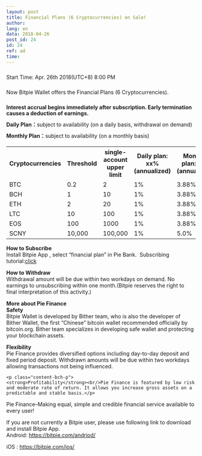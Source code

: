 ```yaml
---
layout: post
title: Financial Plans (6 Cryptocurrencies) on Sale!
author: 
lang: en
data: 2018-04-26
post_id: 24
id: 24
ref: ad
time: 
---
```


<div class="div-post-content-en " >
<p style="text-align:left !important;line-height:16px;padding-top:10">Start Time: Apr. 26th 2018(UTC+8) 8:00 PM</p>

<p style="text-align:left;line-height:16px;padding-top:10">Now Bitpie Wallet offers the Financial Plans (6 Cryptocurrencies).</p>

<p style="text-align:left;line-height:16px;padding-top:10"><strong>Interest accrual begins immediately after subscription. Early termination causes a deduction of earnings.
</strong></p>
<p style="text-align:left;line-height:16px;padding-top:0"><strong>Daily Plan：</strong>subject to availability (on a daily basis, withdrawal on demand)</p>
<p style="text-align:left;line-height:16px;padding-top:0"><strong>Monthly Plan：</strong>subject to availability (on a monthly basis)</p>

<table style="margin-top:20px;" class="bch-post-en" >
<tr><th>Cryptocurrencies</th><th>Threshold</th><th>single-account upper limit
</th><th>Daily plan: xx%(annualized)
</th><th>Monthly plan:xx%(annualized)</th></tr>
<tr><td>BTC</td><td>0.2</td><td>2</td><td>1%</td><td>3.88%</td></tr>
<tr><td>BCH</td><td>1</td><td>10</td><td>1%</td><td>3.88%</td></tr>
<tr><td>ETH</td><td>2</td><td>20</td><td>1%</td><td>3.88%</td></tr>
<tr><td>LTC</td><td>10</td><td>100</td><td>1%</td><td>3.88%</td></tr>
<tr><td>EOS</td><td>100</td><td>1000</td><td>1%</td><td>3.88%</td></tr>
<tr><td>SCNY</td><td>10,000</td><td>100,000</td><td>1%</td><td>5.0%</td></tr>



</table>


<p class="content-bch-p">
<strong >How to Subscribe</strong><br/>
	Install Bitpie App , select “financial plan” in Pie Bank. 
Subscribing tutorial:<a href="http://docs.bitpie.com/en/latest/financialPlan/index.html" target="_blank">click</a></p>
    

<p class="content-bch-p">
	<strong>How to Withdraw</strong><br/>Withdrawal amount will be due within two workdays on demand.
No earnings to unsubscribing within one month.(Bitpie reserves the right to final interpretation of this activity.)</p>


<p class="content-bch-p">
	<strong>More about Pie Finance</strong><br/>
	<strong>Safety</strong><br/>Bitpie Wallet is developed by Bither team, who is also the developer of Bither Wallet, the first “Chinese” bitcoin wallet recommended officially by bitcoin.org. Bither team specializes in developing safe wallet and protecting your blockchain assets.</p>


<p class="content-bch-p">
	<strong>Flexibility</strong><br/>Pie Finance provides diversified options including day-to-day deposit and fixed period deposit. Withdrawn amounts will be due within two workdays allowing transactions not being influenced.</p>



	<p class="content-bch-p">
	<strong>Profitability</strong><br/>Pie Finance is featured by low risk and moderate rate of return. It allows you increase gross assets on a predictable and stable basis.</p>





<p class="content-bch-p">Pie Finance–Making equal, simple and credible financial service available to every user!
</p>


<p class="bch-p">
If you are not currently a Bitpie user, please use following link to download and install Bitpie App.<br/>
Android: <a href="https://bitpie.com/andriod/" target="_blank">https://bitpie.com/andriod/</a><br/>

iOS : <a href="https://bitpie.com/ios/" target="_blank">https://bitpie.com/ios/</a><br/>
</p>

</div>
